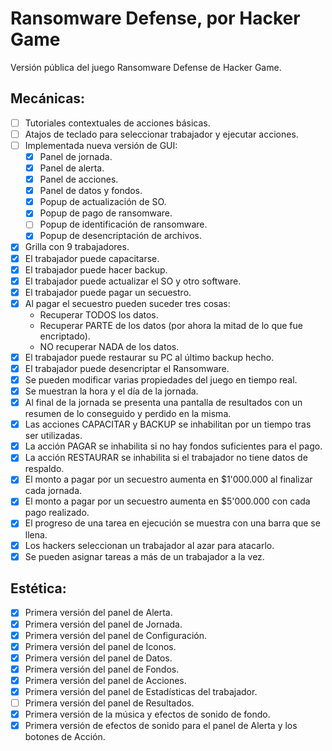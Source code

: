 # Ransomware Defense, por Hacker Game
Versión pública del juego Ransomware Defense de Hacker Game.

## Mecánicas:
- [ ] Tutoriales contextuales de acciones básicas.
- [ ] Atajos de teclado para seleccionar trabajador y ejecutar acciones.
- [ ] Implementada nueva versión de GUI:
  - [x] Panel de jornada.
  - [x] Panel de alerta.
  - [x] Panel de acciones.
  - [x] Panel de datos y fondos.
  - [x] Popup de actualización de SO.
  - [x] Popup de pago de ransomware.
  - [ ] Popup de identificación de ransomware.
  - [x] Popup de desencriptación de archivos.
- [x] Grilla con 9 trabajadores.
- [x] El trabajador puede capacitarse.
- [x] El trabajador puede hacer backup.
- [x] El trabajador puede actualizar el SO y otro software.
- [x] El trabajador puede pagar un secuestro.
- [x] Al pagar el secuestro pueden suceder tres cosas:
  - Recuperar TODOS los datos.
  - Recuperar PARTE de los datos (por ahora la mitad de lo que fue encriptado).
  - NO recuperar NADA de los datos.
- [x] El trabajador puede restaurar su PC al último backup hecho.
- [x] El trabajador puede desencriptar el Ransomware.
- [x] Se pueden modificar varias propiedades del juego en tiempo real.
- [x] Se muestran la hora y el día de la jornada.
- [x] Al final de la jornada se presenta una pantalla de resultados con un resumen de lo conseguido y perdido en la misma.
- [x] Las acciones CAPACITAR y BACKUP se inhabilitan por un tiempo tras ser utilizadas.
- [x] La acción PAGAR se inhabilita si no hay fondos suficientes para el pago.
- [x] La acción RESTAURAR se inhabilita si el trabajador no tiene datos de respaldo.
- [x] El monto a pagar por un secuestro aumenta en $1'000.000 al finalizar cada jornada.
- [x] El monto a pagar por un secuestro aumenta en $5'000.000 con cada pago realizado.
- [x] El progreso de una tarea en ejecución se muestra con una barra que se llena.
- [x] Los hackers seleccionan un trabajador al azar para atacarlo.
- [x] Se pueden asignar tareas a más de un trabajador a la vez.

## Estética:
- [x] Primera versión del panel de Alerta.
- [x] Primera versión del panel de Jornada.
- [x] Primera versión del panel de Configuración.
- [x] Primera versión del panel de Iconos.
- [x] Primera versión del panel de Datos.
- [x] Primera versión del panel de Fondos.
- [x] Primera versión del panel de Acciones.
- [x] Primera versión del panel de Estadísticas del trabajador.
- [ ] Primera versión del panel de Resultados.
- [x] Primera versión de la música y efectos de sonido de fondo.
- [x] Primera versión de efectos de sonido para el panel de Alerta y los botones de Acción.
